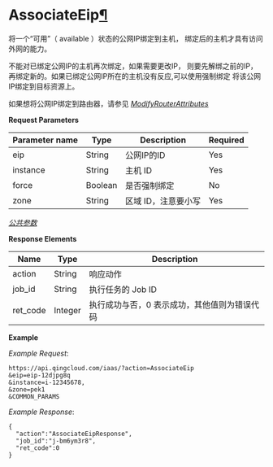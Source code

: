 ---
---

# AssociateEip[¶](#associateeip "永久链接至标题")

将一个“可用”（ available ）状态的公网IP绑定到主机， 绑定后的主机才具有访问外网的能力。

不能对已绑定公网IP的主机再次绑定，如果需要更改IP， 则要先解绑之前的IP，再绑定新的。如果已绑定公网IP所在的主机没有反应,可以使用强制绑定
将该公网IP绑定到目标资源上。

如果想将公网IP绑定到路由器，请参见 [_ModifyRouterAttributes_](../router/modify_router_attributes.html#api-modify-router-attributes)

**Request Parameters**

| Parameter name | Type | Description | Required |
| --- | --- | --- | --- |
| eip | String | 公网IP的ID | Yes |
| instance | String | 主机 ID | Yes |
| force | Boolean | 是否强制绑定 | No |
| zone | String | 区域 ID，注意要小写 | Yes |

[_公共参数_](../../common/parameters.html#api-common-parameters)

**Response Elements**

| Name | Type | Description |
| --- | --- | --- |
| action | String | 响应动作 |
| job_id | String | 执行任务的 Job ID |
| ret_code | Integer | 执行成功与否，0 表示成功，其他值则为错误代码 |

**Example**

_Example Request_:

```
https://api.qingcloud.com/iaas/?action=AssociateEip
&eip=eip-12djpg8q
&instance=i-12345678,
&zone=pek1
&COMMON_PARAMS
```

_Example Response_:

```
{
  "action":"AssociateEipResponse",
  "job_id":"j-bm6ym3r8",
  "ret_code":0
}
```
